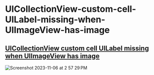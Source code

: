 # UICollectionView-custom-cell-UILabel-missing-when-UIImageView-has-image

## [**UICollectionView custom cell UILabel missing when UIImageView has image**](https://stackoverflow.com/questions/67464312/uicollectionview-custom-cell-uilabel-missing-when-uiimageview-has-image)
![Screenshot 2023-11-06 at 2 57 29 PM](https://github.com/Experimenters1/UICollectionView-custom-cell-UILabel-missing-when-UIImageView-has-image/assets/64000769/dd677247-49be-4192-82b8-b0787da74120)
